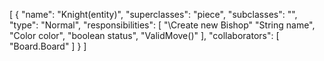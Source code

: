 [
  {
    "name": "Knight(entity)",
    "superclasses": "piece",
    "subclasses": "",
    "type": "Normal",
    "responsibilities": [
      "\\Create new Bishop"
      "String name",
      "Color color",
      "boolean status",
      "ValidMove()"
    ],
    "collaborators": [
      "Board.Board"
    ]
  }
]